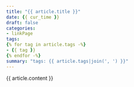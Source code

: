 ```yaml
---
title: "{{ article.title }}"
date: {{ cur_time }}
draft: false
categories:
- linkPage
tags:
{% for tag in article.tags -%}
- {{ tag }}
{% endfor -%}
summary: "tags: {{ article.tags|join(', ') }}"
---
```

{{ article.content }}